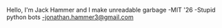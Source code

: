 Hello, I'm Jack Hammer and I make unreadable garbage
-MIT '26
-Stupid python bots
-jonathan.hammer3@gmail.com
